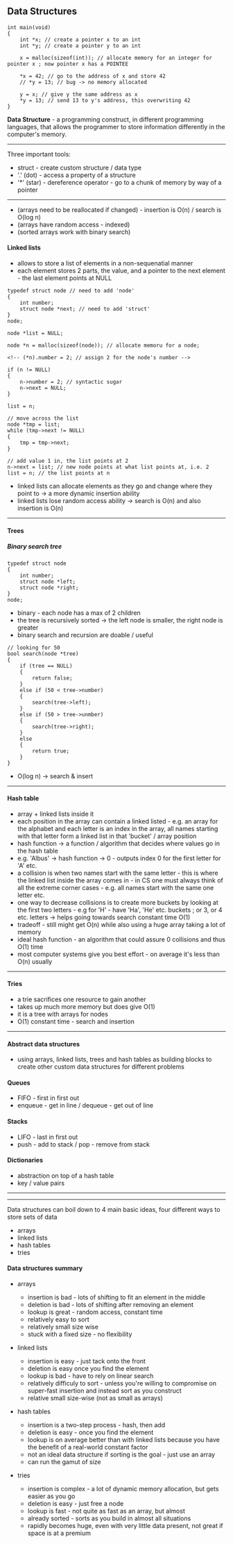 ## Data Structures

```
int main(void)
{
    int *x; // create a pointer x to an int
    int *y; // create a pointer y to an int

    x = malloc(sizeof(int)); // allocate memory for an integer for pointer x ; now pointer x has a POINTEE

    *x = 42; // go to the address of x and store 42
    // *y = 13; // bug -> no memory allocated

    y = x; // give y the same address as x
    *y = 13; // send 13 to y's address, this overwriting 42
}
```

**Data Structure** - a programming construct, in different programming languages, that allows the programmer to store information differently in the computer's memory.

---
Three important tools:

- struct - create custom structure / data type
- '.' (dot) - access a property of a structure
- '*' (star) - dereference operator - go to a chunk of memory by way of a pointer

---

- (arrays need to be reallocated if changed) - insertion is O(n) / search is O(log n)
- (arrays have random access - indexed)
- (sorted arrays work with binary search)


#### Linked lists

- allows to store a list of elements in a non-sequenatial manner
- each element stores 2 parts, the value, and a pointer to the next element - the last element points at NULL

```
typedef struct node // need to add 'node'
{
    int number;
    struct node *next; // need to add 'struct'
}
node;

node *list = NULL;

node *n = malloc(sizeof(node)); // allocate memoru for a node;

<!-- (*n).number = 2; // assign 2 for the node's number -->

if (n != NULL)
{
    n->number = 2; // syntactic sugar
    n->next = NULL;
}

list = n;

// move across the list
node *tmp = list;
while (tmp->next != NULL)
{
    tmp = tmp->next;
}

// add value 1 in, the list points at 2
n->next = list; // new node points at what list points at, i.e. 2
list = n; // the list points at n

```

- linked lists can allocate elements as they go and change where they point to -> a more dynamic insertion ability
- linked lists lose random access ability -> search is O(n) and also insertion is O(n)

---

#### Trees

##### Binary search tree

```
typedef struct node
{
    int number;
    struct node *left;
    struct node *right;
}
node;
```

- binary - each node has a max of 2 children
- the tree is recursively sorted -> the left node is smaller, the right node is greater
- binary search and recursion are doable / useful

```
// looking for 50
bool search(node *tree)
{
    if (tree == NULL)
    {
        return false;
    }
    else if (50 < tree->number)
    {
        search(tree->left);
    }
    else if (50 > tree->unmber)
    {
        search(tree->right);
    }
    else
    {
        return true;
    }
}
```

- O(log n) -> search & insert

---

#### Hash table

- array + linked lists inside it
- each position in the array can contain a linked listed - e.g. an array for the alphabet and each letter is an index in the array, all names starting with that letter form a linked list in that 'bucket' / array position
- hash function -> a function / algorithm that decides where values go in the hash table
- e.g. 'Albus' -> hash function -> 0 - outputs index 0 for the first letter for 'A' etc.
- a collision is when two names start with the same letter - this is where the linked list inside the array comes in - in CS one must always think of all the extreme corner cases - e.g. all names start with the same one letter etc.
- one way to decrease collisions is to create more buckets by looking at the first two letters - e.g for 'H' - have 'Ha', 'He' etc. buckets ; or 3, or 4 etc. letters -> helps going towards search constant time O(1)
- tradeoff - still might get O(n) while also using a huge array taking a lot of memory
- ideal hash function - an algorithm that could assure 0 collisions and thus O(1) time
- most computer systems give you best effort - on average it's less than O(n) usually

---

#### Tries

- a trie sacrifices one resource to gain another
- takes up much more memory but does give O(1)
- it is a tree with arrays for nodes
- O(1) constant time - search and insertion

---

#### Abstract data structures

- using arrays, linked lists, trees and hash tables as building blocks to create other custom data structures for different problems

#### Queues

- FIFO - first in first out
- enqueue - get in line / dequeue - get out of line

#### Stacks

- LIFO - last in first out
- push - add to stack / pop - remove from stack

#### Dictionaries

- abstraction on top of a hash table
- key / value pairs

---
---

Data structures can boil down to 4 main basic ideas, four different ways to store sets of data
- arrays
- linked lists
- hash tables
- tries

#### Data structures summary

- arrays
    - insertion is bad - lots of shifting to fit an element in the middle
    - deletion is bad - lots of shifting after removing an element
    - lookup is great - random access, constant time
    - relatively easy to sort
    - relatively small size wise
    - stuck with a fixed size - no flexibility

- linked lists
    - insertion is easy - just tack onto the front
    - deletion is easy once you find the element
    - lookup is bad - have to rely on linear search
    - relatively difficuly to sort - unless you're willing to compromise on super-fast insertion and instead sort as you construct
    - relative small size-wise (not as small as arrays)

- hash tables
    - insertion is a two-step process - hash, then add
    - deletion is easy - once you find the element
    - lookup is on average better than with linked lists because you have the benefit of a real-world constant factor
    - not an ideal data structure if sorting is the goal - just use an array
    - can run the gamut of size

- tries
    - insertion is complex - a lot of dynamic memory allocation, but gets easier as you go
    - deletion is easy - just free a node
    - lookup is fast - not quite as fast as an array, but almost
    - already sorted - sorts as you build in almost all situations
    - rapidly becomes huge, even with very little data present, not great if space is at a premium